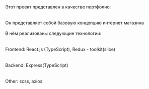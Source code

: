 <div >Этот проект представлен в качестве портфолио:<div><br></br>
Он представляет собой базовую концепцию интернет магазина <br></br>
<div>В нём реализованы следующие технологии:</div>
<br></br>
<div>Frontend: React.js (TypeScript), Redux - toolkit(slice)</div>
<br></br>
<div>Backend: Express(TypeScript)</div>
<br></br>
<div>Other: scss, axios</div>
